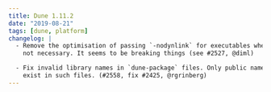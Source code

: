 ```yaml
---
title: Dune 1.11.2
date: "2019-08-21"
tags: [dune, platform]
changelog: |
  - Remove the optimisation of passing `-nodynlink` for executables when
    not necessary. It seems to be breaking things (see #2527, @diml)

  - Fix invalid library names in `dune-package` files. Only public names should
    exist in such files. (#2558, fix #2425, @rgrinberg)
---
```

